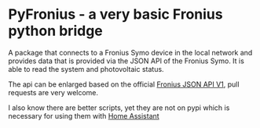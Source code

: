 # PyFronius - a very basic Fronius python bridge

A package that connects to a Fronius Symo device in the local network and provides data
that is provided via the JSON API of the Fronius Symo.
It is able to read the system and photovoltaic status.

The api can be enlarged based on the official 
[Fronius JSON API V1](https://www.fronius.com/~/downloads/Solar%20Energy/Operating%20Instructions/42%2C0410%2C2012.pdf),
 pull requests are very welcome.

I also know there are better scripts, yet they are not on pypi which is necessary
for using them with [Home Assistant](https://www.home-assistant.io)

